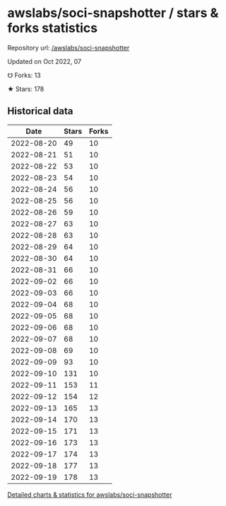 # awslabs/soci-snapshotter / stars & forks statistics

Repository url: [/awslabs/soci-snapshotter](https://github.com/awslabs/soci-snapshotter)

Updated on Oct 2022, 07

☋ Forks: 13

★ Stars: 178

## Historical data
| Date | Stars | Forks |
|------|-------|-------|
| 2022-08-20 | 49 | 10 | 
| 2022-08-21 | 51 | 10 | 
| 2022-08-22 | 53 | 10 | 
| 2022-08-23 | 54 | 10 | 
| 2022-08-24 | 56 | 10 | 
| 2022-08-25 | 56 | 10 | 
| 2022-08-26 | 59 | 10 | 
| 2022-08-27 | 63 | 10 | 
| 2022-08-28 | 63 | 10 | 
| 2022-08-29 | 64 | 10 | 
| 2022-08-30 | 64 | 10 | 
| 2022-08-31 | 66 | 10 | 
| 2022-09-02 | 66 | 10 | 
| 2022-09-03 | 66 | 10 | 
| 2022-09-04 | 68 | 10 | 
| 2022-09-05 | 68 | 10 | 
| 2022-09-06 | 68 | 10 | 
| 2022-09-07 | 68 | 10 | 
| 2022-09-08 | 69 | 10 | 
| 2022-09-09 | 93 | 10 | 
| 2022-09-10 | 131 | 10 | 
| 2022-09-11 | 153 | 11 | 
| 2022-09-12 | 154 | 12 | 
| 2022-09-13 | 165 | 13 | 
| 2022-09-14 | 170 | 13 | 
| 2022-09-15 | 171 | 13 | 
| 2022-09-16 | 173 | 13 | 
| 2022-09-17 | 174 | 13 | 
| 2022-09-18 | 177 | 13 | 
| 2022-09-19 | 178 | 13 | 


[Detailed charts & statistics for awslabs/soci-snapshotter](https://reviewgithub.com/rep/awslabs/soci-snapshotter)
